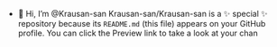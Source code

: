- 👋 Hi, I’m @Krausan-san
Krausan-san/Krausan-san is a ✨ special ✨ repository because its `README.md` (this file) appears on your GitHub profile.
You can click the Preview link to take a look at your chan
